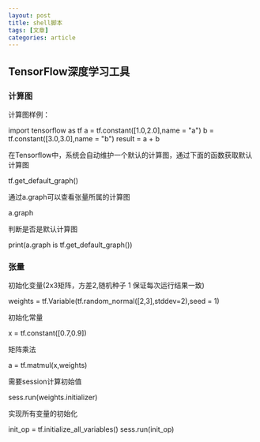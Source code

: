 ```yaml
---
layout: post
title: shell脚本
tags: [文章]
categories: article
---
```


## TensorFlow深度学习工具

### 计算图

计算图样例：

import tensorflow as tf
a = tf.constant([1.0,2.0],name = "a")
b = tf.constant([3.0,3.0],name = "b")
result = a + b

在Tensorflow中，系统会自动维护一个默认的计算图，通过下面的函数获取默认计算图

tf.get_default_graph() 

通过a.graph可以查看张量所属的计算图

a.graph 

判断是否是默认计算图

print(a.graph is tf.get_default_graph())

### 张量

初始化变量(2x3矩阵，方差2,随机种子 1 保证每次运行结果一致)

weights = tf.Variable(tf.random_normal([2,3],stddev=2),seed = 1) 

初始化常量

x = tf.constant([0.7,0.9])

矩阵乘法 

a = tf.matmul(x,weights)

需要session计算初始值 

sess.run(weights.initializer)

实现所有变量的初始化 

init_op = tf.initialize_all_variables()
sess.run(init_op)


<!-- UY BEGIN -->
<div id="uyan_frame"></div>
<script type="text/javascript" src="http://v2.uyan.cc/code/uyan.js?uid=2159763"></script>
<!-- UY END -->
